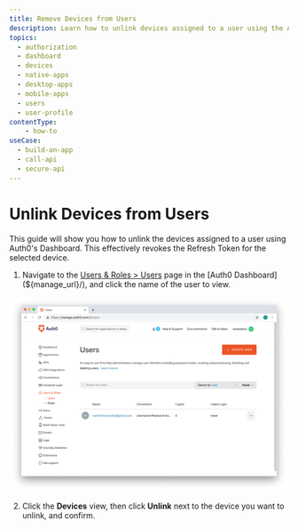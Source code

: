 ```yaml
---
title: Remove Devices from Users
description: Learn how to unlink devices assigned to a user using the Auth0 Management Dashboard. This effectively revokes the Refresh Token for the device.
topics:
  - authorization
  - dashboard
  - devices
  - native-apps
  - desktop-apps
  - mobile-apps
  - users
  - user-profile
contentType: 
    - how-to
useCase:
  - build-an-app
  - call-api
  - secure-api
---
```

# Unlink Devices from Users

This guide will show you how to unlink the devices assigned to a user using Auth0's Dashboard. This effectively revokes the Refresh Token for the selected device.

1. Navigate to the [Users & Roles > Users](${manage_url}/#/users) page in the [Auth0 Dashboard](${manage_url}/), and click the name of the user to view.

![Select User](/media/articles/authorization/user-list.png)

2. Click the **Devices** view, then click **Unlink** next to the device you want to unlink, and confirm.


